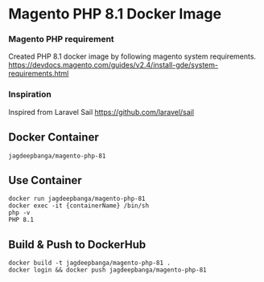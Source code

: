 # Magento PHP 8.1 Docker Image

### Magento PHP requirement
Created PHP 8.1 docker image by following magento system requirements.
https://devdocs.magento.com/guides/v2.4/install-gde/system-requirements.html

### Inspiration
Inspired from Laravel Sail
https://github.com/laravel/sail

## Docker Container
```
jagdeepbanga/magento-php-81
```

## Use Container
```
docker run jagdeepbanga/magento-php-81
docker exec -it {containerName} /bin/sh
php -v
PHP 8.1
```

## Build & Push to DockerHub
```
docker build -t jagdeepbanga/magento-php-81 .
docker login && docker push jagdeepbanga/magento-php-81
```
